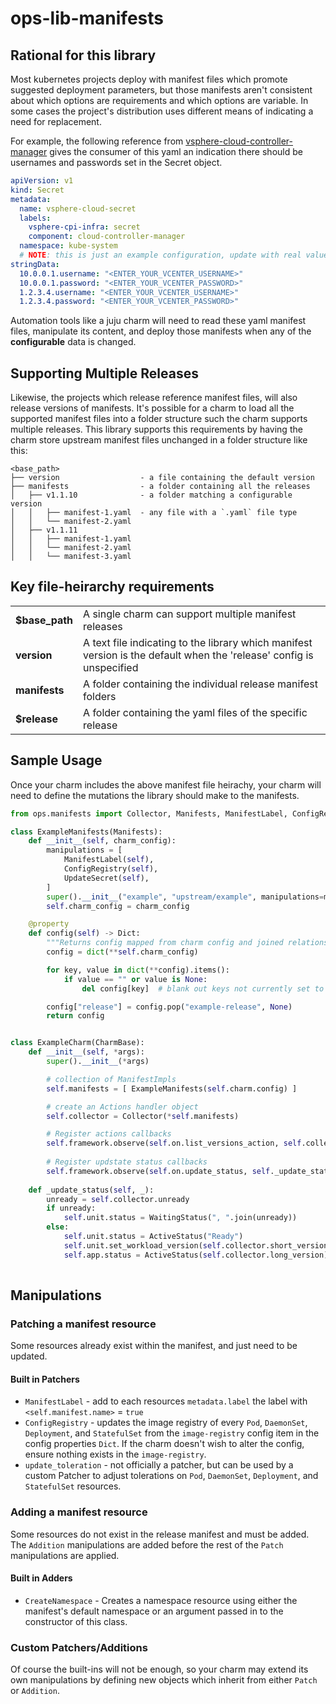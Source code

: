 # ops-lib-manifests

## Rational for this library
Most kubernetes projects deploy with manifest files which promote suggested deployment
parameters, but those manifests aren't consistent about which options are requirements
and which options are variable. In some cases the project's distribution uses different
means of indicating a need for replacement.

For example, the following reference from [vsphere-cloud-controller-manager](https://github.com/kubernetes/cloud-provider-vsphere/blob/master/releases/v1.23/vsphere-cloud-controller-manager.yaml#L11-L24)
gives the consumer of this yaml an indication there should be usernames and passwords set
in the Secret object.

```yaml
apiVersion: v1
kind: Secret
metadata:
  name: vsphere-cloud-secret
  labels:
    vsphere-cpi-infra: secret
    component: cloud-controller-manager
  namespace: kube-system
  # NOTE: this is just an example configuration, update with real values based on your environment
stringData:
  10.0.0.1.username: "<ENTER_YOUR_VCENTER_USERNAME>"
  10.0.0.1.password: "<ENTER_YOUR_VCENTER_PASSWORD>"
  1.2.3.4.username: "<ENTER_YOUR_VCENTER_USERNAME>"
  1.2.3.4.password: "<ENTER_YOUR_VCENTER_PASSWORD>"
```

Automation tools like a juju charm will need to read these yaml manifest files, manipulate
its content, and deploy those manifests when any of the **configurable** data is changed.


## Supporting Multiple Releases
Likewise, the projects which release reference manifest files, will also release versions
of manifests. It's possible for a charm to load all the supported manifest files into a 
folder structure such the charm supports multiple releases. This library supports this 
requirements by having the charm store upstream manifest files unchanged in a folder 
structure like this:

```
<base_path>
├── version                  - a file containing the default version
├── manifests                - a folder containing all the releases
│   ├── v1.1.10              - a folder matching a configurable version
│   │   ├── manifest-1.yaml  - any file with a `.yaml` file type
│   │   └── manifest-2.yaml
│   ├── v1.1.11
│   │   ├── manifest-1.yaml
│   │   └── manifest-2.yaml
│   │   └── manifest-3.yaml
```

Key file-heirarchy requirements
-------------------------------
|  |  |
| --- | --- |
| **$base_path** | A single charm can support multiple manifest releases
| **version**    | A text file indicating to the library which manifest version is the default when the 'release' config is unspecified |
| **manifests**  | A folder containing the individual release manifest folders |
| **$release**   | A folder containing the yaml files of the specific release |

## Sample Usage

Once your charm includes the above manifest file heirachy, your charm will need to define the
mutations the library should make to the manifests. 


```python
from ops.manifests import Collector, Manifests, ManifestLabel, ConfigRegistry

class ExampleManifests(Manifests):
    def __init__(self, charm_config):
        manipulations = [
            ManifestLabel(self),
            ConfigRegistry(self),
            UpdateSecret(self),
        ]
        super().__init__("example", "upstream/example", manipulations=manipulations)
        self.charm_config = charm_config

    @property
    def config(self) -> Dict:
        """Returns config mapped from charm config and joined relations."""
        config = dict(**self.charm_config)

        for key, value in dict(**config).items():
            if value == "" or value is None:
                del config[key]  # blank out keys not currently set to something

        config["release"] = config.pop("example-release", None)
        return config


class ExampleCharm(CharmBase):
    def __init__(self, *args):
        super().__init__(*args)

        # collection of ManifestImpls
        self.manifests = [ ExampleManifests(self.charm.config) ]

        # create an Actions handler object
        self.collector = Collector(*self.manifests)

        # Register actions callbacks
        self.framework.observe(self.on.list_versions_action, self.collector.list_versions)
        
        # Register updstate status callbacks
        self.framework.observe(self.on.update_status, self._update_status)
    
    def _update_status(self, _):
        unready = self.collector.unready
        if unready:
            self.unit.status = WaitingStatus(", ".join(unready))
        else:
            self.unit.status = ActiveStatus("Ready")
            self.unit.set_workload_version(self.collector.short_version)
            self.app.status = ActiveStatus(self.collector.long_version)
        
```

## Manipulations

### Patching a manifest resource
Some resources already exist within the manifest, and just need to be updated.

#### Built in Patchers
* `ManifestLabel` - add to each resources `metadata.label` the label with `<self.manifest.name>` = `true`
* `ConfigRegistry` - updates the image registry of every `Pod`, `DaemonSet`, `Deployment`, and `StatefulSet` from the `image-registry` config item in the config properties `Dict`. If the charm doesn't wish to alter
the config, ensure nothing exists in the `image-registry`.
* `update_toleration` - not officially a patcher, but can be used by a custom Patcher to adjust tolerations on `Pod`, `DaemonSet`, `Deployment`, and `StatefulSet` resources.

### Adding a manifest resource
Some resources do not exist in the release manifest and must be added. The `Addition` manipulations are added
before the rest of the `Patch` manipulations are applied.

#### Built in Adders
* `CreateNamespace` - Creates a namespace resource using either the manifest's default namespace or 
                    an argument passed in to the constructor of this class. 

### Custom Patchers/Additions
Of course the built-ins will not be enough, so your charm may extend its own manipulations by defining
new objects which inherit from either `Patch` or `Addition`. 